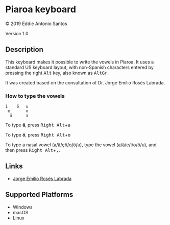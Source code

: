 Piaroa keyboard
===============

© 2019 Eddie Antonio Santos

Version 1.0

Description
-----------

This keyboard makes it possible to write the vowels in Piaroa. It uses a
standard US keyboard layout, with non-Spanish characters entered by pressing
the right <kbd>Alt</kbd> key, also known as <kbd>AltGr</kbd>.

It was created based on the consultation of Dr. Jorge Emilio Rosés Labrada.

### How to type the vowels

    i    ö   u
     e       o
      ä      a

To type **ä**, press <kbd>Right Alt</kbd>+<kbd>a</kbd>

To type **ö**, press <kbd>Right Alt</kbd>+<kbd>o</kbd>

To type a nasal vowel (a̧/ä̧/ȩ/i̧/o̧/ö̧/u̧), type the vowel (a/ä/e/i/o/ö/u), and then press <kbd>Right Alt</kbd>+<kbd>,</kbd>.

Links
-----

 - [Jorge Emilio Rosés Labrada](https://sites.google.com/ualberta.ca/jrosesla/)

Supported Platforms
-------------------
 * Windows
 * macOS
 * Linux

